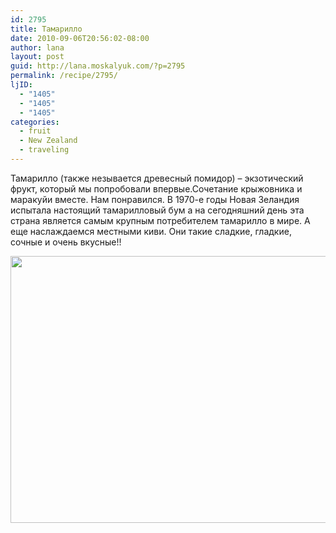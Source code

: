 ```yaml
---
id: 2795
title: Тамарилло
date: 2010-09-06T20:56:02-08:00
author: lana
layout: post
guid: http://lana.moskalyuk.com/?p=2795
permalink: /recipe/2795/
ljID:
  - "1405"
  - "1405"
  - "1405"
categories:
  - fruit
  - New Zealand
  - traveling
---
```

Тамарилло (также незывается древесный помидор) &#8211; экзотический фрукт, который мы попробовали впервые.Сочетание крыжовника и маракуйи вместе. Нам понравился. В 1970-е годы Новая Зеландия испытала настоящий тамарилловый бум а на сегодняшний день эта страна является самым крупным потребителем тамарилло в мире. А еще наслаждаемся местными киви. Они такие сладкие, гладкие, сочные и очень вкусные!!

<img loading="lazy" class="alignnone" title="NZ fruits" src="http://farm5.static.flickr.com/4151/4962824221_4e704af7a3_z.jpg" alt="" width="640" height="427" />
